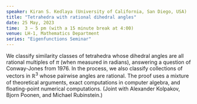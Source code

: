 ```yaml
---
speaker: Kiran S. Kedlaya (University of California, San Diego, USA)
title: "Tetrahedra with rational dihedral angles"
date: 25 May, 2023
time:  3 – 5 pm (with a 15 minute break at 4:00)
venue: LH-1, Mathematics Department
series: "Eigenfunctions Seminar"
---
```


We classify similarity classes of tetrahedra whose dihedral angles are
all rational multiples of $\pi$ (when measured in radians), answering a
question of Conway-Jones from 1976. In the process, we also classify
collections of vectors in $\mathbb{R}^3$ whose pairwise angles are rational.
The proof uses a mixture of theoretical arguments, exact computations in
computer algebra, and floating-point numerical computations. (Joint with
Alexander Kolpakov, Bjorn Poonen, and Michael Rubinstein.)
